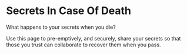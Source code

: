 # Secrets In Case Of Death

What happens to your secrets when you die? 

Use this page to pre-emptively, and securely, share your secrets so that 
those you trust can collaborate to recover them when you pass.

